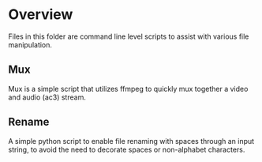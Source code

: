 # Overview
Files in this folder are command line level scripts to assist with various file manipulation.

## Mux
Mux is a simple script that utilizes ffmpeg to quickly mux together a video and audio (ac3) stream.

## Rename
A simple python script to enable file renaming with spaces through an input string, to avoid the need to decorate spaces or non-alphabet characters.
